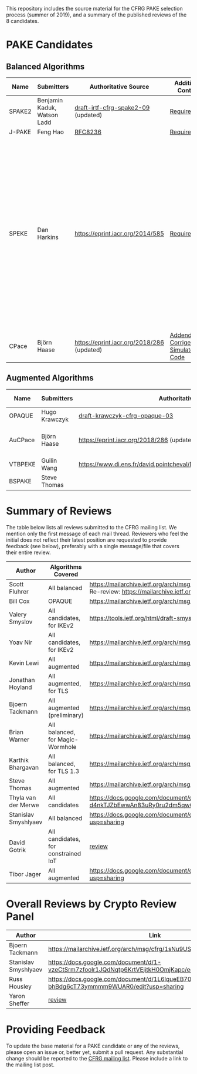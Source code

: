 This repository includes the source material for the CFRG PAKE selection process (summer of 2019), and a summary of the published reviews of the 8 candidates.



# PAKE Candidates

## Balanced Algorithms

| Name   | Submitters                  | Authoritative Source                                         | Additional Content                                           | Comments                                                     |
| ------ | --------------------------- | ------------------------------------------------------------ | ------------------------------------------------------------ | ------------------------------------------------------------ |
| SPAKE2 | Benjamin Kaduk, Watson Ladd | [draft-irtf-cfrg-spake2-09](https://tools.ietf.org/html/draft-irtf-cfrg-spake2-09) (updated) | [Requirements](Candidates/SPAKE2.md)                         |                                                              |
| J-PAKE | Feng Hao                    | [RFC8236](https://tools.ietf.org/html/rfc8236)               | [Requirements](Candidates/J-PAKE.pdf)                        |                                                              |
| SPEKE  | Dan Harkins                 | https://eprint.iacr.org/2014/585                             | [Requirements](Candidates/SPEKE.pdf)                         | Submitter note: The only thing to add is that when SPEKE is used with ECC a hash-to-curve method from the RFC that comes out of the CFRG (when it comes out of the CFRG) is necessary to produce the secret generator that SPEKE requires. |
| CPace  | Björn Haase                 | https://eprint.iacr.org/2018/286 (updated)                   | [Addendum](Candidates/CPace%20and%20AuCPace%20-%20addendum.pdf) <br> [Corrigendum](Candidates/CPace%20and%20AuCPace%20-%20corrigendum.pdf) <br> [Simulator Code](Candidates/simulatorCode_CPace_AuCPace_StrongAuCPace.ods)|                                                              |



## Augmented Algorithms

| Name    | Submitters    | Authoritative Source                                         | Additional Content                                           | Comments |
| ------- | ------------- | ------------------------------------------------------------ | ------------------------------------------------------------ | -------- |
| OPAQUE  | Hugo Krawczyk | [draft-krawczyk-cfrg-opaque-03](https://tools.ietf.org/html/draft-krawczyk-cfrg-opaque-03) | [Requirements](Candidates/OPAQUE.md)                         |          |
| AuCPace | Björn Haase   | https://eprint.iacr.org/2018/286 (updated)                   | [Addendum](Candidates/CPace%20and%20AuCPace%20-%20addendum.pdf) <br> [Corrigendum](Candidates/CPace%20and%20AuCPace%20-%20corrigendum.pdf) <br> [Simulator Code](Candidates/simulatorCode_CPace_AuCPace_StrongAuCPace.ods)|          |
| VTBPEKE | Guilin Wang   | https://www.di.ens.fr/david.pointcheval/Documents/Papers/2017_asiaccsB.pdf | [Requirements](Candidates/VTBPEKE.pdf)                       |          |
| BSPAKE  | Steve Thomas  |                                                              | [Information](Candidates/BSPAKE%20info.md) [Requirements](Candidates/BSPAKE.md) |          |



# Summary of Reviews

The table below lists all reviews submitted to the CFRG mailing list. We mention only the first message of each mail thread. Reviewers who feel the initial does not reflect their latest position are requested to provide feedback (see below), preferably with a single message/file that covers their entire review.

| Author               | Algorithms Covered                  | Link                                                         |
| -------------------- | ----------------------------------- | ------------------------------------------------------------ |
| Scott Fluhrer        | All balanced                        | https://mailarchive.ietf.org/arch/msg/cfrg/HssFKRoUdM2kyVt4T9j_KPZqAmE <br> Re-review: https://mailarchive.ietf.org/arch/msg/cfrg/MZ-L7qSTDZEtC9hjhPNyGOhXUlQ |
| Bill Cox             | OPAQUE                              | https://mailarchive.ietf.org/arch/msg/cfrg/-B16hIOerRsHgoIxiln05TiJ17o |
| Valery Smyslov       | All candidates, for IKEv2           | https://tools.ietf.org/html/draft-smyslov-ikev2-pake-00      |
| Yoav Nir             | All candidates, for IKEv2           | https://mailarchive.ietf.org/arch/msg/cfrg/PWhIOQKBHapZ1Rpbd7Brr_JFIg8 |
| Kevin Lewi           | All augmented                       | https://mailarchive.ietf.org/arch/msg/cfrg/9E1owZANyjCEZW44IWj0u1Lze2I |
| Jonathan Hoyland     | All augmented, for TLS              | https://mailarchive.ietf.org/arch/msg/cfrg/FaY_3w5lWtygha0DTY5hJ9Yy7WU |
| Bjoern Tackmann      | All augmented (preliminary)         | https://mailarchive.ietf.org/arch/msg/cfrg/euWBn5Nku0WFGKQ6qcITaCKVM-k |
| Brian Warner         | All balanced, for Magic-Wormhole    | https://mailarchive.ietf.org/arch/msg/cfrg/BBQ2gwCECu5ouTJjE_CE6d9Rg-0 |
| Karthik Bhargavan    | All balanced, for TLS 1.3           | https://mailarchive.ietf.org/arch/msg/cfrg/5VhZLYGpzU8MWPlbMr2cf4Uc-nI |
| Steve Thomas         | All augmented                       | https://mailarchive.ietf.org/arch/msg/cfrg/AQtLrLSfATpOKxdjAakacnp2cBo |
| Thyla van der Merwe  | All candidates                      | https://docs.google.com/document/d/114t9rTk-d4nkTJZbEwwAn83uRy0ru2dm5qwOj0AMFaw/edit?usp=sharing |
| Stanislav Smyshlyaev | All balanced                        | https://docs.google.com/document/d/1czsluXWzGNnlzJDChcULAB_sqFaUWHzGMKjkjZDBMok/edit?usp=sharing |
| David Gotrik         | All candidates, for constrained IoT | [review](Reviews/dgotrik.pdf)                                |
| Tibor Jager          | All augmented                       | https://docs.google.com/document/d/1jAQm4lCUSJO73vyS14hF8Cl__grsOTF-Jj_CCStJDuU/edit?usp=sharing


# Overall Reviews by Crypto Review Panel

| Author               | Link                                                         |
| -------------------- | ------------------------------------------------------------ |
| Bjoern Tackmann      | https://mailarchive.ietf.org/arch/msg/cfrg/1sNu9USxo1lnFdzCL5msUFKBjzM |
| Stanislav Smyshlyaev | https://docs.google.com/document/d/1-vzeCtSrm7zfoolr1JQdNqtp6KrtVEjitkH0OmjKapc/edit?usp=sharing |
| Russ Housley         | https://docs.google.com/document/d/1L6lqueEB70C4QptEnjfWx-bhBdg6cT73ymmmm9WUAR0/edit?usp=sharing |
| Yaron Sheffer        | [review](Reviews/YaronSheffer.html)    |

# Providing Feedback

To update the base material for a PAKE candidate or any of the reviews, please open an issue or, better yet, submit a pull request. Any substantial change should be reported to the [CFRG mailing list](https://mailarchive.ietf.org/arch/browse/cfrg/). Please include a link to the mailing list post.
